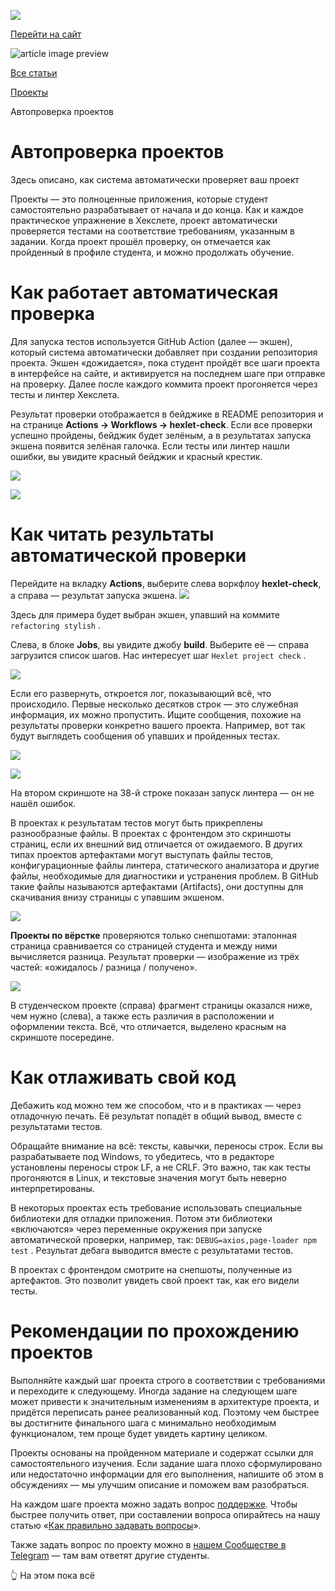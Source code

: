[![](https://files.carrotquest.app/knowledge-bases-images/logos/64033/1726575914708-nb7xvabz.png)](/)

[Перейти на сайт](https://ru.hexlet.io)

![article image preview]()

[Все статьи](/)

[Проекты](/category/4312)

Автопроверка проектов

# Автопроверка проектов

Здесь описано, как система автоматически проверяет ваш проект

Проекты — это полноценные приложения, которые студент самостоятельно разрабатывает от начала и до конца. Как и каждое практическое упражнение в Хекслете, проект автоматически проверяется тестами на соответствие требованиям, указанным в задании. Когда проект прошёл проверку, он отмечается как пройденный в профиле студента, и можно продолжать обучение.

# Как работает автоматическая проверка

Для запуска тестов используется GitHub Action (далее — экшен), который система автоматически добавляет при создании репозитория проекта. Экшен «дожидается», пока студент пройдёт все шаги проекта в интерфейсе на сайте, и активируется на последнем шаге при отправке на проверку. Далее после каждого коммита проект прогоняется через тесты и линтер Хекслета.

Результат проверки отображается в бейджике в README репозитория и на странице **Actions → Workflows → hexlet-check**. Если все проверки успешно пройдены, бейджик будет зелёным, а в результатах запуска экшена появится зелёная галочка. Если тесты или линтер нашли ошибки, вы увидите красный бейджик и красный крестик.

![](https://files.carrotquest.app/knowledge-bases-images/articles/64033/64033-1727357756196-7vm9gn9n.png)

![](https://files.carrotquest.app/knowledge-bases-images/articles/64033/64033-1727357756935-a06acwx1.png)

# Как читать результаты автоматической проверки

Перейдите на вкладку **Actions**, выберите слева воркфлоу **hexlet-check**, а справа — результат запуска экшена.
![](https://files.carrotquest.app/knowledge-bases-images/articles/64033/64033-1727357756812-45qwm4fn.png)

Здесь для примера будет выбран экшен, упавший на коммите `refactoring stylish` .

Слева, в блоке **Jobs**, вы увидите джобу **build**. Выберите её — справа загрузится список шагов. Нас интересует шаг `Hexlet project check` .

![](https://files.carrotquest.app/knowledge-bases-images/articles/64033/64033-1727357757310-uri2etgg.png)

Если его развернуть, откроется лог, показывающий всё, что происходило. Первые несколько десятков строк — это служебная информация, их можно пропустить. Ищите сообщения, похожие на результаты проверки конкретно вашего проекта. Например, вот так будут выглядеть сообщения об упавших и пройденных тестах.

![](https://files.carrotquest.app/knowledge-bases-images/articles/64033/64033-1727357758508-nhho8k8j.png)

![](https://files.carrotquest.app/knowledge-bases-images/articles/64033/64033-1727357758780-i6134kye.png)

На втором скриншоте на 38-й строке показан запуск линтера — он не нашёл ошибок.

В проектах к результатам тестов могут быть прикреплены разнообразные файлы. В проектах с фронтендом это скриншоты страниц, если их внешний вид отличается от ожидаемого. В других типах проектов артефактами могут выступать файлы тестов, конфигурационные файлы линтера, статического анализатора и другие файлы, необходимые для диагностики и устранения проблем. В GitHub такие файлы называются артефактами (Artifacts), они доступны для скачивания внизу страницы с упавшим экшеном.

![](https://files.carrotquest.app/knowledge-bases-images/articles/64033/64033-1727357758559-nalthc4v.jpeg)

**Проекты по вёрстке** проверяются только снепшотами: эталонная страница сравнивается со страницей студента и между ними вычисляется разница. Результат проверки — изображение из трёх частей: «ожидалось / разница / получено».

![](https://files.carrotquest.app/knowledge-bases-images/articles/64033/64033-1727357758915-l1bupev7.jpeg)

В студенческом проекте (справа) фрагмент страницы оказался ниже, чем нужно (слева), а также есть различия в расположении и оформлении текста. Всё, что отличается, выделено красным на скриншоте посередине.

# Как отлаживать свой код

Дебажить код можно тем же способом, что и в практиках — через отладочную печать. Её результат попадёт в общий вывод, вместе с результатами тестов.

Обращайте внимание на всё: тексты, кавычки, переносы строк. Если вы разрабатываете под Windows, то убедитесь, что в редакторе установлены переносы строк LF, а не CRLF. Это важно, так как тесты прогоняются в Linux, и текстовые значения могут быть неверно интерпретированы.

В некоторых проектах есть требование использовать специальные библиотеки для отладки приложения. Потом эти библиотеки «включаются» через переменные окружения при запуске автоматической проверки, например, так: `DEBUG=axios,page-loader npm test` . Результат дебага выводится вместе с результатами тестов.

В проектах с фронтендом смотрите на снепшоты, полученные из артефактов. Это позволит увидеть свой проект так, как его видели тесты.

# Рекомендации по прохождению проектов

Выполняйте каждый шаг проекта строго в соответствии с требованиями и переходите к следующему. Иногда задание на следующем шаге может привести к значительным изменениям в архитектуре проекта, и придётся переписать ранее реализованный код. Поэтому чем быстрее вы достигните финального шага с минимально необходимым функционалом, тем проще будет увидеть картину целиком.

Проекты основаны на пройденном материале и содержат ссылки для самостоятельного изучения. Если задание шага плохо сформулировано или недостаточно информации для его выполнения, напишите об этом в обсуждениях — мы улучшим описание и поможем вам разобраться.

На каждом шаге проекта можно задать вопрос [поддержке](https://help.hexlet.io/article/20549). Чтобы быстрее получить ответ, при составлении вопроса опирайтесь на нашу статью «[Как правильно задавать вопросы](https://help.hexlet.io/article/20559)».

Также задать вопрос по проекту можно в [нашем Сообществе в Telegram](https://help.hexlet.io/article/20443) — там вам ответят другие студенты.

👆 На этом пока всё